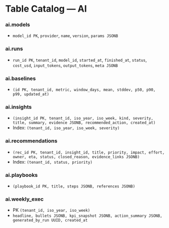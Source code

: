 # Table Catalog — AI

### ai.models
- `model_id PK`, `provider`, `name`, `version`, `params JSONB`

### ai.runs
- `run_id PK`, `tenant_id`, `model_id`, `started_at`, `finished_at`, `status`, `cost_usd`, `input_tokens`, `output_tokens`, `meta JSONB`

### ai.baselines
- `(id PK, tenant_id, metric, window_days, mean, stddev, p50, p90, p99, updated_at)`

### ai.insights
- `(insight_id PK, tenant_id, iso_year, iso_week, kind, severity, title, summary, evidence JSONB, recommended_action, created_at)`
- Index: `(tenant_id, iso_year, iso_week, severity)`

### ai.recommendations
- `(rec_id PK, tenant_id, insight_id, title, priority, impact, effort, owner, eta, status, closed_reason, evidence_links JSONB)`
- Index: `(tenant_id, status, priority)`

### ai.playbooks
- `(playbook_id PK, title, steps JSONB, references JSONB)`

### ai.weekly_exec
- PK `(tenant_id, iso_year, iso_week)`
- `headline, bullets JSONB, kpi_snapshot JSONB, action_summary JSONB, generated_by_run UUID, created_at`
